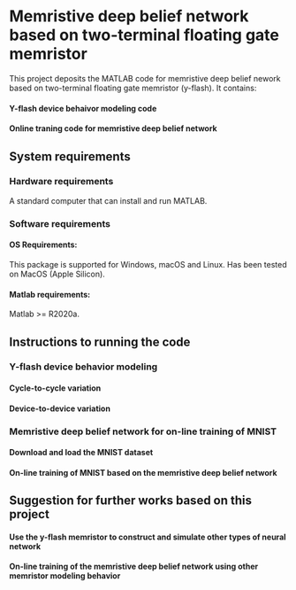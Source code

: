 # Memristive deep belief network based on two-terminal floating gate memristor

This project deposits the MATLAB code for memristive deep belief nework based on two-terminal floating gate memristor (y-flash).
It contains:
#### Y-flash device behaivor modeling code
#### Online traning code for memristive deep belief network


## System requirements
### Hardware requirements
A standard computer that can install and run MATLAB.
### Software requirements
#### OS Requirements:
This package is supported for Windows, macOS and Linux.
Has been tested on MacOS (Apple Silicon).

#### Matlab requirements:
Matlab >= R2020a.

## Instructions to running the code

### Y-flash device behavior modeling
#### Cycle-to-cycle variation

#### Device-to-device variation

### Memristive deep belief network for on-line training of MNIST

#### Download and load the MNIST dataset

#### On-line training of MNIST based on the memristive deep belief network


## Suggestion for further works based on this project

#### Use the y-flash memristor to construct and simulate other types of neural network

#### On-line training of the memristive deep belief network using other memristor modeling behavior
